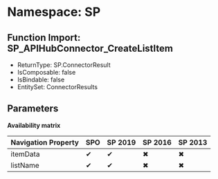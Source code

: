 # Namespace: SP

## Function Import: SP_APIHubConnector_CreateListItem

- ReturnType: SP.ConnectorResult
- IsComposable: false
- IsBindable: false
- EntitySet: ConnectorResults

## Parameters

**Availability matrix**

Navigation Property | SPO | SP 2019 | SP 2016 | SP 2013
----------|-----|---------|---------|--------
itemData | ✔ | ✔ | ✖ | ✖
listName | ✔ | ✔ | ✖ | ✖
